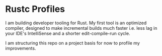 # Rustc Profiles
I am building developer tooling for Rust. My first tool is an optimized compiler, designed to make incremental builds much faster i.e. less lag in your IDE's IntelliSense and a shorter edit-compile-run cycle.

I am structuring this repo on a project basis for now to profile my improvements.
